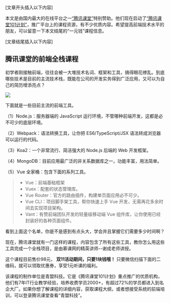
[文章开头插入以下内容]

本文是由国内最大的在线平台之一[“腾讯课堂”](https://ke.qq.com/?utm=ruanyifeng)特别赞助。他们现在启动了[“腾讯课堂101计划”](https://edu.qq.com/a/20190119/005414.htm)，推广平台上的课程资源，有不少优质内容。希望提高前端技术水平的朋友，可以留意一下本文结尾的“一元钱”课程信息。

[文章结尾插入以下内容]

## 腾讯课堂的前端全栈课程

初学者刚接触前端，往往会被一大堆技术名词、框架和工具，搞得眼花缭乱。到底哪些技术是目前的主流技术栈，既能在公司的开发实务得到广泛应用，又可以为自己的简历增添亮点？

![](https://cdn.beekka.com/blogimg/asset/201911/bg2019111505.jpg)

下面就是一些目前主流的前端工具。

（1）Node.js：服务器端的 JavaScript 运行环境，不管哪种前端开发，这都是必不可少的底层环境。

（2）Webpack：语法转换工具，让你把 ES6/TypeScript/JSX 语法转成浏览器可以运行的代码。

（3）Koa2：一个非常流行、简洁强大的 Node.js 后端的 Web 开发框架。

（4）MongoDB：目前应用最广泛的非关系数据库之一，功能丰富，用法简单。

（5）Vue 全家桶：包含下面的系列工具。

> - Vue：前端基础框架
> - Vuex：配套的状态管理库。
> - Vue Router：官方的路由插件，构建单页面应用必不可少。
> - Vue CLI：项目脚手架工具，帮你快速上手 Vue 开发，无需再花多余时间去实现项目架构。
> - Vant：有赞前端团队开发的轻量级移动端 Vue 组件库，让你使用已经封装好的各种页面组件。

看到上面这个名单，你是不是感到有点头大，学会并且掌握它们需要多少时间啊？

现在，腾讯课堂就有一门这样的课程，内容包含了所有这些工具，教你怎么用这些工具完成一个全栈项目，是由慕课网的精英讲师--谢成老师讲授。

这个课程目前售价98元， **双11活动期间，只要1块钱哦！** 只要微信扫描下面的二维码，就可以领取优惠券，享受1元听课的福利。

该课程的制作单位是青盟科技。它是《腾讯课堂101计划》重点推广的优质机构，他们有7年IT行业教学经验，培养收费学员2000+，有超过72%的学员都进入到名企大厂。如果你想了解课程的详细内容，获取课程大纲，或者想接受系统的前端培训，可以登录腾讯课堂查看“青盟科技”。 



